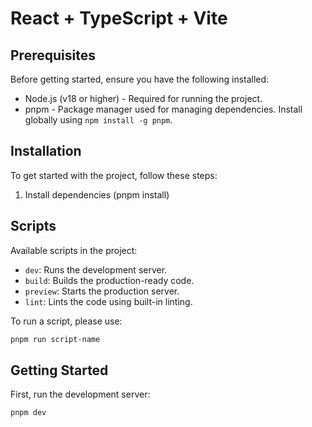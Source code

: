 # React + TypeScript + Vite

## Prerequisites

Before getting started, ensure you have the following installed:

- Node.js (v18 or higher) - Required for running the project.
- pnpm - Package manager used for managing dependencies. Install globally using `npm install -g pnpm`.

## Installation

To get started with the project, follow these steps:

1. Install dependencies (pnpm install)

## Scripts

Available scripts in the project:

- `dev`: Runs the development server.
- `build`: Builds the production-ready code.
- `preview`: Starts the production server.
- `lint`: Lints the code using built-in linting.

To run a script, please use:

```bash
pnpm run script-name
```

## Getting Started

First, run the development server:

```bash
pnpm dev
```
